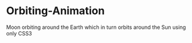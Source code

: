 # Orbiting-Animation
Moon orbiting around the Earth which in turn orbits around the Sun using only CSS3
